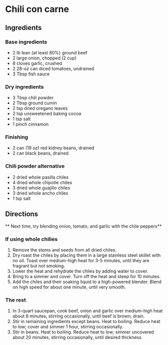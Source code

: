 Chili con carne
===============

Ingredients
-----------


### Base ingredients

- 2 lb lean (at least 80%) ground beef
- 2 large onion, chopped (2 cup)
- 8 cloves garlic, crushed
- 2 28-oz can diced tomatoes, undrained
- 3 Tbsp fish sauce

### Dry ingredients

- 3 Tbsp chili powder
- 2 Tbsp ground cumin
- 2 tsp dried oregano leaves
- 2 tsp unsweetened baking cocoa
- 1 tsp salt
- 1 pinch cinnamon

### Finishing

- 2 can (19 oz) red kidney beans, drained
- 2 can black beans, drained

### Chili powder alternative

- 2 dried whole pasilla chiles
- 4 dried whole chipotle chiles
- 3 dried whole guajillo chiles
- 3 dried whole ancho chiles
- 1 tsp salt


Directions
----------

** Next time, try blending onion, tomato, and garlic with the chile peppers**

### If using whole chilies

1. Remove the stems and seeds from all dried chiles.
2. Dry roast the chiles by placing them in a large stainless steel skillet with no oil. Toast over medium-high heat for 3-5 minutes, until they are fragrant but not smoking.
3. Lower the heat and rehydrate the chiles by adding water to cover.
4. Bring to a simmer and cover. Turn off the heat and steep for 10 minutes.
5. Add the chiles and their soaking liquid to a high-powered blender. Blend on high speed for about one minute, until very smooth.


### The rest

1. In 3-quart saucepan, cook beef, onion and garlic over medium-high heat about 8 minutes, stirring occasionally, until beef is brown; drain.
2. Stir in remaining ingredients except beans. Heat to boiling. Reduce heat to low; cover and simmer 1 hour, stirring occasionally.
3. Stir in beans. Heat to boiling. Reduce heat to low; simmer uncovered about 20 minutes, stirring occasionally, until desired thickness.
